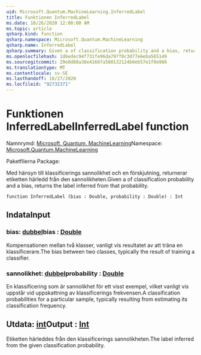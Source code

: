 ```yaml
---
uid: Microsoft.Quantum.MachineLearning.InferredLabel
title: Funktionen InferredLabel
ms.date: 10/26/2020 12:00:00 AM
ms.topic: article
qsharp.kind: function
qsharp.namespace: Microsoft.Quantum.MachineLearning
qsharp.name: InferredLabel
qsharp.summary: Given a of classification probability and a bias, returns the label inferred from that probability.
ms.openlocfilehash: 1d6edec94f731fe96da797f0c3d77e6eba565149
ms.sourcegitcommit: 29e0d88a30e4166fa580132124b0eb57e1f0e986
ms.translationtype: MT
ms.contentlocale: sv-SE
ms.lasthandoff: 10/27/2020
ms.locfileid: "92732371"
---
```

# <a name="inferredlabel-function"></a><span data-ttu-id="5f256-102">Funktionen InferredLabel</span><span class="sxs-lookup"><span data-stu-id="5f256-102">InferredLabel function</span></span>

<span data-ttu-id="5f256-103">Namnrymd: [Microsoft. Quantum. MachineLearning](xref:Microsoft.Quantum.MachineLearning)</span><span class="sxs-lookup"><span data-stu-id="5f256-103">Namespace: [Microsoft.Quantum.MachineLearning](xref:Microsoft.Quantum.MachineLearning)</span></span>

<span data-ttu-id="5f256-104">Paketfilerna [](https://nuget.org/packages/)</span><span class="sxs-lookup"><span data-stu-id="5f256-104">Package: [](https://nuget.org/packages/)</span></span>


<span data-ttu-id="5f256-105">Med hänsyn till klassificerings sannolikhet och en förskjutning, returnerar etiketten härledd från den sannolikheten.</span><span class="sxs-lookup"><span data-stu-id="5f256-105">Given a of classification probability and a bias, returns the label inferred from that probability.</span></span>

```qsharp
function InferredLabel (bias : Double, probability : Double) : Int
```


## <a name="input"></a><span data-ttu-id="5f256-106">Indata</span><span class="sxs-lookup"><span data-stu-id="5f256-106">Input</span></span>

### <a name="bias--double"></a><span data-ttu-id="5f256-107">bias: [dubbel](xref:microsoft.quantum.lang-ref.double)</span><span class="sxs-lookup"><span data-stu-id="5f256-107">bias : [Double](xref:microsoft.quantum.lang-ref.double)</span></span>

<span data-ttu-id="5f256-108">Kompensationen mellan två klasser, vanligt vis resultatet av att träna en klassificerare.</span><span class="sxs-lookup"><span data-stu-id="5f256-108">The bias between two classes, typically the result of training a classifier.</span></span>


### <a name="probability--double"></a><span data-ttu-id="5f256-109">sannolikhet: [dubbel](xref:microsoft.quantum.lang-ref.double)</span><span class="sxs-lookup"><span data-stu-id="5f256-109">probability : [Double](xref:microsoft.quantum.lang-ref.double)</span></span>

<span data-ttu-id="5f256-110">En klassificering som är sannolikhet för ett visst exempel, vilket vanligt vis uppstår vid uppskattning av klassificerings frekvensen.</span><span class="sxs-lookup"><span data-stu-id="5f256-110">A classification probabilities for a particular sample, typically resulting from estimating its classification frequency.</span></span>



## <a name="output--int"></a><span data-ttu-id="5f256-111">Utdata: [int](xref:microsoft.quantum.lang-ref.int)</span><span class="sxs-lookup"><span data-stu-id="5f256-111">Output : [Int](xref:microsoft.quantum.lang-ref.int)</span></span>

<span data-ttu-id="5f256-112">Etiketten härleddes från den klassificerings sannolikheten.</span><span class="sxs-lookup"><span data-stu-id="5f256-112">The label inferred from the given classification probability.</span></span>
